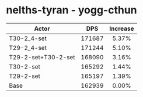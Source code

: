 # nelths-tyran - yogg-cthun
| Actor | DPS | Increase |
|---|:---:|:---:|
|T30-2_4-set|171687|5.37%|
|T29-2_4-set|171244|5.10%|
|T29-2-set+T30-2-set|168090|3.16%|
|T30-2-set|165292|1.44%|
|T29-2-set|165197|1.39%|
|Base|162939|0.00%|
